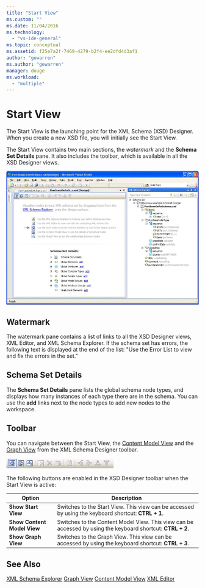 ```yaml
---
title: "Start View"
ms.custom: ""
ms.date: 11/04/2016
ms.technology:
  - "vs-ide-general"
ms.topic: conceptual
ms.assetid: f25e7a2f-7469-4279-b2f4-ee2dfd4d3af1
author: "gewarren"
ms.author: "gewarren"
manager: douge
ms.workload:
  - "multiple"
---
```

# Start View
The Start View is the launching point for the XML Schema (XSD) Designer. When you create a new XSD file, you will initially see the Start View.

 The Start View contains two main sections, the *watermark* and the **Schema Set Details** pane. It also includes the toolbar, which is available in all the XSD Designer views.

 ![XML Schema Designer Start View](../xml-tools/media/xsddesigner_startview.gif "XSDDesigner_StartView")

## Watermark
 The watermark pane contains a list of links to all the XSD Designer views, XML Editor, and XML Schema Explorer. If the schema set has errors, the following text is displayed at the end of the list: "Use the Error List to view and fix the errors in the set."

## Schema Set Details
 The **Schema Set Details** pane lists the global schema node types, and displays how many instances of each type there are in the schema. You can use the **add** links next to the node types to add new nodes to the workspace.

## Toolbar
 You can navigate between the Start View, the [Content Model View](../xml-tools/content-model-view.md) and the [Graph View](../xml-tools/graph-view.md) from the XML Schema Designer toolbar.

 ![XML Schema Designer Toolbar](../xml-tools/media/xsdstartviewtoolbar.gif "XSDStartViewToolbar")

 The following buttons are enabled in the XSD Designer toolbar when the Start View is active:

|Option|Description|
|------------|-----------------|
|**Show Start View**|Switches to the Start View. This view can be accessed by using the keyboard shortcut: **CTRL + 1**.|
|**Show Content Model View**|Switches to the Content Model View. This view can be accessed by using the keyboard shortcut: **CTRL + 2**.|
|**Show Graph View**|Switches to the Graph View. This view can be accessed by using the keyboard shortcut: **CTRL + 3**.|

## See Also
 [XML Schema Explorer](../xml-tools/xml-schema-explorer.md)
 [Graph View](../xml-tools/graph-view.md)
 [Content Model View](../xml-tools/content-model-view.md)
 [XML Editor](../xml-tools/xml-editor.md)